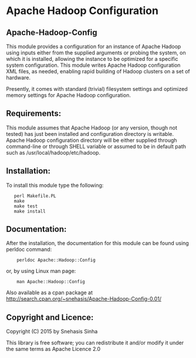 Apache Hadoop Configuration 
===========================

Apache-Hadoop-Config 
--------------------

This module provides a configuration for an instance of Apache Hadoop
using inputs either from the supplied arguments or probing the system,
on which it is installed, allowing the instance to be optimized
for a specific system configuration. This module writes Apache Hadoop
configuration XML files, as needed, enabling rapid building of Hadoop
clusters on a set of hardware.

Presently, it comes with standard (trivial) filesystem settings and 
optimized memory settings for Apache Hadoop configuration.


Requirements:
-------------

This module assumes that Apache Hadoop (or any version, though not tested)
has just been installed and configuration directory is writable. Apache
Hadoop configuration directory will be either supplied through command-line
or through SHELL variable or assumed to be in default path such as
/usr/local/hadoop/etc/hadoop.


Installation:
-------------

To install this module type the following:

```
   perl Makefile.PL
   make
   make test
   make install
```

Documentation:
--------------

After the installation, the documentation for this module can be 
found using perldoc command:
```
    perldoc Apache::Hadoop::Config
```
or, by using Linux man page:
```
    man Apache::Hadoop::Config
```
Also available as a cpan package at http://search.cpan.org/~snehasis/Apache-Hadoop-Config-0.01/

Copyright and Licence:
----------------------

Copyright (C) 2015 by Snehasis Sinha

This library is free software; you can redistribute it and/or modify
it under the same terms as Apache Licence 2.0
